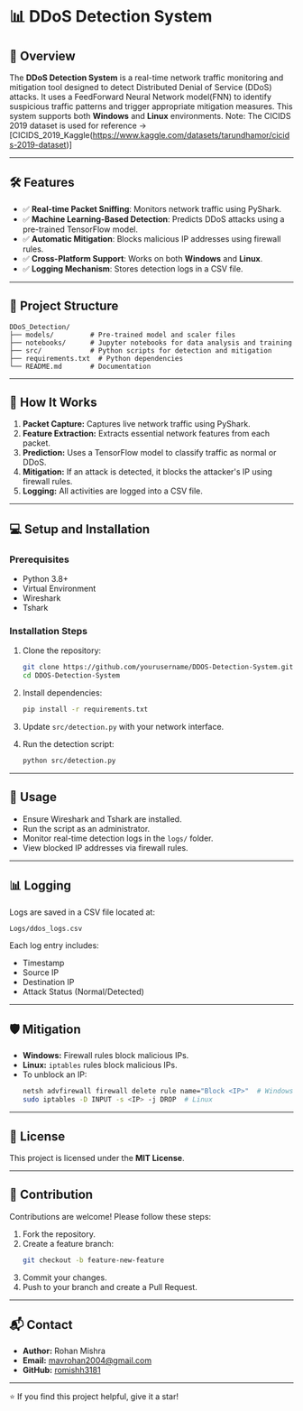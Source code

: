# 📊 **DDoS Detection System**

## 🚀 **Overview**
The **DDoS Detection System** is a real-time network traffic monitoring and mitigation tool designed to detect Distributed Denial of Service (DDoS) attacks. It uses a FeedForward Neural Network model(FNN) to identify suspicious traffic patterns and trigger appropriate mitigation measures. This system supports both **Windows** and **Linux** environments.
Note: The CICIDS 2019 dataset is used for reference -> [CICIDS_2019_Kaggle(https://www.kaggle.com/datasets/tarundhamor/cicids-2019-dataset)]

---

## 🛠️ **Features**
- ✅ **Real-time Packet Sniffing**: Monitors network traffic using PyShark.
- ✅ **Machine Learning-Based Detection**: Predicts DDoS attacks using a pre-trained TensorFlow model.
- ✅ **Automatic Mitigation**: Blocks malicious IP addresses using firewall rules.
- ✅ **Cross-Platform Support**: Works on both **Windows** and **Linux**.
- ✅ **Logging Mechanism**: Stores detection logs in a CSV file.

---

## 📂 **Project Structure**
```
DDoS_Detection/
├── models/         # Pre-trained model and scaler files
├── notebooks/      # Jupyter notebooks for data analysis and training
├── src/            # Python scripts for detection and mitigation
├── requirements.txt  # Python dependencies
└── README.md       # Documentation
```

---

## 🧠 **How It Works**
1. **Packet Capture:** Captures live network traffic using PyShark.
2. **Feature Extraction:** Extracts essential network features from each packet.
3. **Prediction:** Uses a TensorFlow model to classify traffic as normal or DDoS.
4. **Mitigation:** If an attack is detected, it blocks the attacker's IP using firewall rules.
5. **Logging:** All activities are logged into a CSV file.

---

## 💻 **Setup and Installation**

### Prerequisites
- Python 3.8+
- Virtual Environment
- Wireshark
- Tshark

### Installation Steps
1. Clone the repository:
   ```bash
   git clone https://github.com/yourusername/DDOS-Detection-System.git
   cd DDOS-Detection-System
   ```
2. Install dependencies:
   ```bash
   pip install -r requirements.txt
   ```

3. Update `src/detection.py` with your network interface.

5. Run the detection script:
   ```bash
   python src/detection.py
   ```

---

## 📝 **Usage**
- Ensure Wireshark and Tshark are installed.
- Run the script as an administrator.
- Monitor real-time detection logs in the `logs/` folder.
- View blocked IP addresses via firewall rules.

---

## 📊 **Logging**
Logs are saved in a CSV file located at:
```
Logs/ddos_logs.csv
```
Each log entry includes:
- Timestamp
- Source IP
- Destination IP
- Attack Status (Normal/Detected)

---

## 🛡️ **Mitigation**
- **Windows:** Firewall rules block malicious IPs.
- **Linux:** `iptables` rules block malicious IPs.
- To unblock an IP:
   ```bash
   netsh advfirewall firewall delete rule name="Block <IP>"  # Windows
   sudo iptables -D INPUT -s <IP> -j DROP  # Linux
   ```

---

## 📑 **License**
This project is licensed under the **MIT License**.

---

## 🤝 **Contribution**
Contributions are welcome! Please follow these steps:
1. Fork the repository.
2. Create a feature branch:
   ```bash
   git checkout -b feature-new-feature
   ```
3. Commit your changes.
4. Push to your branch and create a Pull Request.

---

## 📬 **Contact**
- **Author:** Rohan Mishra
- **Email:** mavrohan2004@gmail.com
- **GitHub:** [romishh3181](https://github.com/romishh3181)

---

⭐ If you find this project helpful, give it a star!
